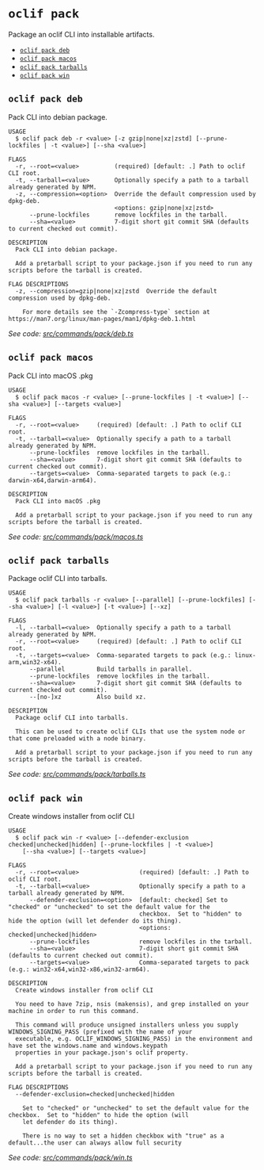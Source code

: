 # `oclif pack`

Package an oclif CLI into installable artifacts.

- [`oclif pack deb`](#oclif-pack-deb)
- [`oclif pack macos`](#oclif-pack-macos)
- [`oclif pack tarballs`](#oclif-pack-tarballs)
- [`oclif pack win`](#oclif-pack-win)

## `oclif pack deb`

Pack CLI into debian package.

```
USAGE
  $ oclif pack deb -r <value> [-z gzip|none|xz|zstd] [--prune-lockfiles | -t <value>] [--sha <value>]

FLAGS
  -r, --root=<value>          (required) [default: .] Path to oclif CLI root.
  -t, --tarball=<value>       Optionally specify a path to a tarball already generated by NPM.
  -z, --compression=<option>  Override the default compression used by dpkg-deb.
                              <options: gzip|none|xz|zstd>
      --prune-lockfiles       remove lockfiles in the tarball.
      --sha=<value>           7-digit short git commit SHA (defaults to current checked out commit).

DESCRIPTION
  Pack CLI into debian package.

  Add a pretarball script to your package.json if you need to run any scripts before the tarball is created.

FLAG DESCRIPTIONS
  -z, --compression=gzip|none|xz|zstd  Override the default compression used by dpkg-deb.

    For more details see the `-Zcompress-type` section at https://man7.org/linux/man-pages/man1/dpkg-deb.1.html
```

_See code: [src/commands/pack/deb.ts](https://github.com/oclif/oclif/blob/4.21.1/src/commands/pack/deb.ts)_

## `oclif pack macos`

Pack CLI into macOS .pkg

```
USAGE
  $ oclif pack macos -r <value> [--prune-lockfiles | -t <value>] [--sha <value>] [--targets <value>]

FLAGS
  -r, --root=<value>     (required) [default: .] Path to oclif CLI root.
  -t, --tarball=<value>  Optionally specify a path to a tarball already generated by NPM.
      --prune-lockfiles  remove lockfiles in the tarball.
      --sha=<value>      7-digit short git commit SHA (defaults to current checked out commit).
      --targets=<value>  Comma-separated targets to pack (e.g.: darwin-x64,darwin-arm64).

DESCRIPTION
  Pack CLI into macOS .pkg

  Add a pretarball script to your package.json if you need to run any scripts before the tarball is created.
```

_See code: [src/commands/pack/macos.ts](https://github.com/oclif/oclif/blob/4.21.1/src/commands/pack/macos.ts)_

## `oclif pack tarballs`

Package oclif CLI into tarballs.

```
USAGE
  $ oclif pack tarballs -r <value> [--parallel] [--prune-lockfiles] [--sha <value>] [-l <value>] [-t <value>] [--xz]

FLAGS
  -l, --tarball=<value>  Optionally specify a path to a tarball already generated by NPM.
  -r, --root=<value>     (required) [default: .] Path to oclif CLI root.
  -t, --targets=<value>  Comma-separated targets to pack (e.g.: linux-arm,win32-x64).
      --parallel         Build tarballs in parallel.
      --prune-lockfiles  remove lockfiles in the tarball.
      --sha=<value>      7-digit short git commit SHA (defaults to current checked out commit).
      --[no-]xz          Also build xz.

DESCRIPTION
  Package oclif CLI into tarballs.

  This can be used to create oclif CLIs that use the system node or that come preloaded with a node binary.

  Add a pretarball script to your package.json if you need to run any scripts before the tarball is created.
```

_See code: [src/commands/pack/tarballs.ts](https://github.com/oclif/oclif/blob/4.21.1/src/commands/pack/tarballs.ts)_

## `oclif pack win`

Create windows installer from oclif CLI

```
USAGE
  $ oclif pack win -r <value> [--defender-exclusion checked|unchecked|hidden] [--prune-lockfiles | -t <value>]
    [--sha <value>] [--targets <value>]

FLAGS
  -r, --root=<value>                 (required) [default: .] Path to oclif CLI root.
  -t, --tarball=<value>              Optionally specify a path to a tarball already generated by NPM.
      --defender-exclusion=<option>  [default: checked] Set to "checked" or "unchecked" to set the default value for the
                                     checkbox.  Set to "hidden" to hide the option (will let defender do its thing).
                                     <options: checked|unchecked|hidden>
      --prune-lockfiles              remove lockfiles in the tarball.
      --sha=<value>                  7-digit short git commit SHA (defaults to current checked out commit).
      --targets=<value>              Comma-separated targets to pack (e.g.: win32-x64,win32-x86,win32-arm64).

DESCRIPTION
  Create windows installer from oclif CLI

  You need to have 7zip, nsis (makensis), and grep installed on your machine in order to run this command.

  This command will produce unsigned installers unless you supply WINDOWS_SIGNING_PASS (prefixed with the name of your
  executable, e.g. OCLIF_WINDOWS_SIGNING_PASS) in the environment and have set the windows.name and windows.keypath
  properties in your package.json's oclif property.

  Add a pretarball script to your package.json if you need to run any scripts before the tarball is created.

FLAG DESCRIPTIONS
  --defender-exclusion=checked|unchecked|hidden

    Set to "checked" or "unchecked" to set the default value for the checkbox.  Set to "hidden" to hide the option (will
    let defender do its thing).

    There is no way to set a hidden checkbox with "true" as a default...the user can always allow full security
```

_See code: [src/commands/pack/win.ts](https://github.com/oclif/oclif/blob/4.21.1/src/commands/pack/win.ts)_
